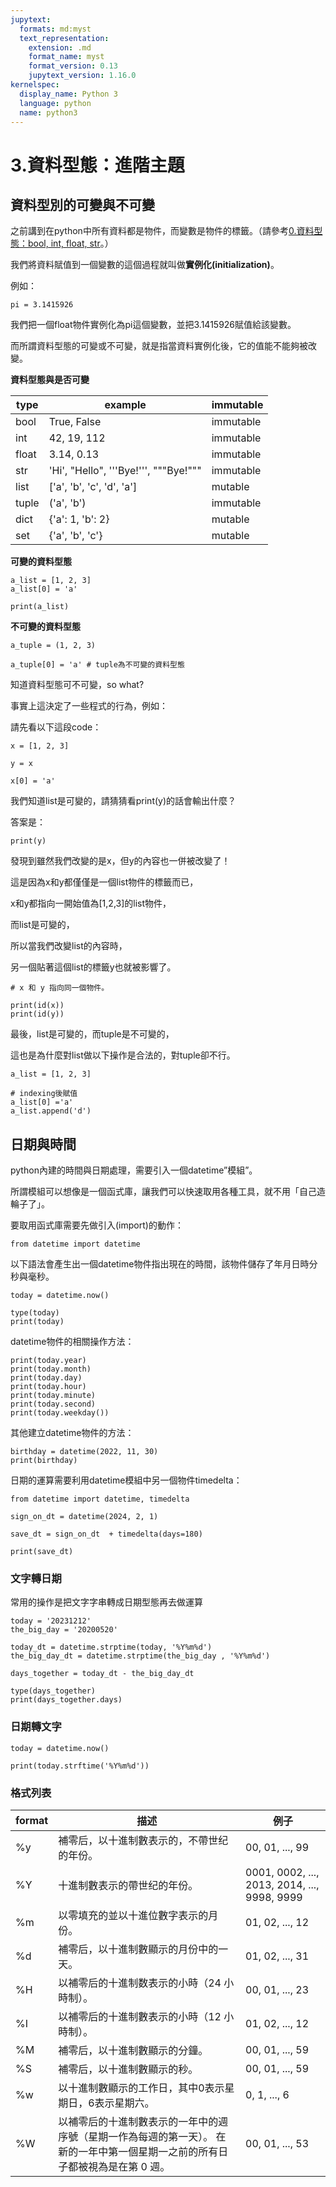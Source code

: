 ```yaml
---
jupytext:
  formats: md:myst
  text_representation:
    extension: .md
    format_name: myst
    format_version: 0.13
    jupytext_version: 1.16.0
kernelspec:
  display_name: Python 3
  language: python
  name: python3
---
```


# 3.資料型態：進階主題

## 資料型別的可變與不可變

之前講到在python中所有資料都是物件，而變數是物件的標籤。（請參考[0.資料型態：bool, int, float, str](tag_1)。）

我們將資料賦值到一個變數的這個過程就叫做**實例化(initialization)**。

例如：

```
pi = 3.1415926
```

我們把一個float物件實例化為pi這個變數，並把3.1415926賦值給該變數。

而所謂資料型態的可變或不可變，就是指當資料實例化後，它的值能不能夠被改變。

**資料型態與是否可變**

| type | example | immutable |
| --- | --- | --- |
| bool | True, False | immutable |
| int | 42, 19, 112 | immutable |
| float | 3.14, 0.13 | immutable |
| str | 'Hi', "Hello", '''Bye!''', """Bye!""" | immutable |
| list | ['a', 'b', 'c', 'd', 'a'] | mutable |
| tuple | ('a', 'b') | immutable |
| dict | {'a': 1, 'b': 2} | mutable |
| set | {'a', 'b', 'c'} | mutable |

**可變的資料型態**

```{code-cell}
a_list = [1, 2, 3]
a_list[0] = 'a'

print(a_list)
```

**不可變的資料型態**

```{code-cell}
a_tuple = (1, 2, 3)

a_tuple[0] = 'a' # tuple為不可變的資料型態
```

知道資料型態可不可變，so what?

事實上這決定了一些程式的行為，例如：

請先看以下這段code：

```{code-cell}
x = [1, 2, 3]

y = x

x[0] = 'a'
```

我們知道list是可變的，請猜猜看print(y)的話會輸出什麼？

答案是：

```{code-cell}
print(y)
```

發現到雖然我們改變的是x，但y的內容也一併被改變了！

這是因為x和y都僅僅是一個list物件的標籤而已，

x和y都指向一開始值為[1,2,3]的list物件，

而list是可變的，

所以當我們改變list的內容時，

另一個貼著這個list的標籤y也就被影響了。

```{code-cell}
# x 和 y 指向同一個物件。

print(id(x))
print(id(y))
```

最後，list是可變的，而tuple是不可變的，

這也是為什麼對list做以下操作是合法的，對tuple卻不行。


```{code-cell}
a_list = [1, 2, 3]

# indexing後賦值
a_list[0] ='a'
a_list.append('d')

```

## 日期與時間

python內建的時間與日期處理，需要引入一個datetime”模組”。

所謂模組可以想像是一個函式庫，讓我們可以快速取用各種工具，就不用「自己造輪子了」。

要取用函式庫需要先做引入(import)的動作：

```{code-cell}
from datetime import datetime
```

以下語法會產生出一個datetime物件指出現在的時間，該物件儲存了年月日時分秒與毫秒。

```{code-cell}
today = datetime.now()

type(today)
print(today)
```

datetime物件的相關操作方法：

```{code-cell}
print(today.year)
print(today.month)
print(today.day)
print(today.hour)
print(today.minute)
print(today.second)
print(today.weekday())
```

其他建立datetime物件的方法：

```{code-cell}
birthday = datetime(2022, 11, 30)
print(birthday)
```

日期的運算需要利用datetime模組中另一個物件timedelta：

```{code-cell}
from datetime import datetime, timedelta

sign_on_dt = datetime(2024, 2, 1)

save_dt = sign_on_dt  + timedelta(days=180)

print(save_dt)
```

### 文字轉日期

常用的操作是把文字字串轉成日期型態再去做運算

```{code-cell}
today = '20231212'
the_big_day = '20200520'

today_dt = datetime.strptime(today, '%Y%m%d')
the_big_day_dt = datetime.strptime(the_big_day , '%Y%m%d')

days_together = today_dt - the_big_day_dt 

type(days_together)
print(days_together.days)
```

### 日期轉文字

```{code-cell}
today = datetime.now()

print(today.strftime('%Y%m%d'))

```

### 格式列表

| format | 描述 | 例子 |
| --- | --- | --- |
| %y | 補零后，以十進制數表示的，不帶世纪的年份。 | 00, 01, ..., 99 |
| %Y | 十進制數表示的帶世纪的年份。 | 0001, 0002, ..., 2013, 2014, ..., 9998, 9999 |
| %m | 以零填充的並以十進位數字表示的月份。 | 01, 02, ..., 12 |
| %d | 補零后，以十進制數顯示的月份中的一天。 | 01, 02, ..., 31 |
| %H | 以補零后的十進制数表示的小時（24 小時制）。 | 00, 01, ..., 23 |
| %I | 以補零后的十進制數表示的小時（12 小時制）。 | 01, 02, ..., 12 |
| %M | 補零后，以十進制數顯示的分鐘。 | 00, 01, ..., 59 |
| %S | 補零后，以十進制數顯示的秒。 | 00, 01, ..., 59 |
| %w | 以十進制數顯示的工作日，其中0表示星期日，6表示星期六。 | 0, 1, ..., 6 |
| %W | 以補零后的十進制數表示的一年中的週序號（星期一作為每週的第一天）。 在新的一年中第一個星期一之前的所有日子都被視為是在第 0 週。 | 00, 01, ..., 53 |
